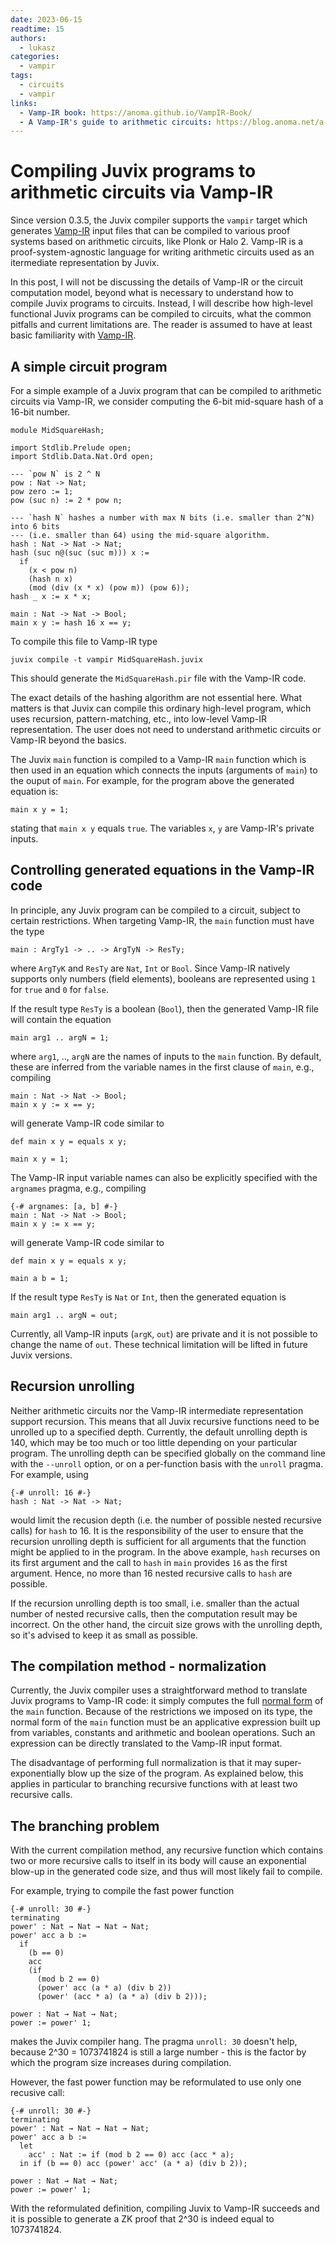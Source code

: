 ```yaml
---
date: 2023-06-15
readtime: 15
authors:
  - lukasz
categories:
  - vampir
tags:
  - circuits
  - vampir
links:
  - Vamp-IR book: https://anoma.github.io/VampIR-Book/
  - A Vamp-IR's guide to arithmetic circuits: https://blog.anoma.net/a-vamp-irs-guide-to-arithmetic-circuits-and-perfectly-boiled-eggs/
---
```


# Compiling Juvix programs to arithmetic circuits via Vamp-IR

Since version 0.3.5, the Juvix compiler supports the `vampir` target which generates [Vamp-IR][vampir-book] input files that can be compiled to various proof systems based on arithmetic circuits, like Plonk or Halo 2. Vamp-IR is a proof-system-agnostic language for writing arithmetic circuits used as an itermediate representation by Juvix.

In this post, I will not be discussing the details of Vamp-IR or the circuit computation model, beyond what is necessary to understand how to compile Juvix programs to circuits. Instead, I will describe how high-level functional Juvix programs can be compiled to circuits, what the common pitfalls and current limitations are. The reader is assumed to have at least basic familiarity with [Vamp-IR][vampir-book].

## A simple circuit program

For a simple example of a Juvix program that can be compiled to arithmetic circuits via Vamp-IR, we consider computing the 6-bit mid-square hash of a 16-bit number.

```juvix
module MidSquareHash;

import Stdlib.Prelude open;
import Stdlib.Data.Nat.Ord open;

--- `pow N` is 2 ^ N
pow : Nat -> Nat;
pow zero := 1;
pow (suc n) := 2 * pow n;

--- `hash N` hashes a number with max N bits (i.e. smaller than 2^N) into 6 bits
--- (i.e. smaller than 64) using the mid-square algorithm.
hash : Nat -> Nat -> Nat;
hash (suc n@(suc (suc m))) x :=
  if
    (x < pow n)
    (hash n x)
    (mod (div (x * x) (pow m)) (pow 6));
hash _ x := x * x;

main : Nat -> Nat -> Bool;
main x y := hash 16 x == y;
```

To compile this file to Vamp-IR type

```
juvix compile -t vampir MidSquareHash.juvix
```

This should generate the `MidSquareHash.pir` file with the Vamp-IR code.

The exact details of the hashing algorithm are not essential here. What matters is that Juvix can compile this ordinary high-level program, which uses recursion, pattern-matching, etc., into low-level Vamp-IR representation. The user does not need to understand arithmetic circuits or Vamp-IR beyond the basics.

The Juvix `main` function is compiled to a Vamp-IR `main` function which is then used in an equation which connects the inputs (arguments of `main`) to the ouput of `main`. For example, for the program above the generated equation is:

```
main x y = 1;
```

stating that `main x y` equals `true`. The variables `x`, `y` are Vamp-IR's private inputs.

## Controlling generated equations in the Vamp-IR code

In principle, any Juvix program can be compiled to a circuit, subject to certain restrictions. When targeting Vamp-IR, the `main` function must have the type

```juvix
main : ArgTy1 -> .. -> ArgTyN -> ResTy;
```

where `ArgTyK` and `ResTy` are `Nat`, `Int` or `Bool`. Since Vamp-IR natively supports only numbers (field elements), booleans are represented using `1` for `true` and `0` for `false`.

If the result type `ResTy` is a boolean (`Bool`), then the generated Vamp-IR file will contain the equation

```
main arg1 .. argN = 1;
```

where `arg1`, .., `argN` are the names of inputs to the `main` function. By default, these are inferred from the variable names in the first clause of `main`, e.g., compiling

```juvix
main : Nat -> Nat -> Bool;
main x y := x == y;
```

will generate Vamp-IR code similar to

```
def main x y = equals x y;

main x y = 1;
```

The Vamp-IR input variable names can also be explicitly specified with the `argnames` pragma, e.g., compiling

```juvix
{-# argnames: [a, b] #-}
main : Nat -> Nat -> Bool;
main x y := x == y;
```

will generate Vamp-IR code similar to

```
def main x y = equals x y;

main a b = 1;
```

If the result type `ResTy` is `Nat` or `Int`, then the generated equation is

```
main arg1 .. argN = out;
```

Currently, all Vamp-IR inputs (`argK`, `out`) are private and it is not possible to change the name of `out`. These technical limitation will be lifted in future Juvix versions.

## Recursion unrolling

Neither arithmetic circuits nor the Vamp-IR intermediate representation support recursion. This means that all Juvix recursive functions need to be unrolled up to a specified depth. Currently, the default unrolling depth is 140, which may be too much or too little depending on your particular program. The unrolling depth can be specified globally on the command line with the `--unroll` option, or on a per-function basis with the `unroll` pragma. For example, using

```juvix
{-# unroll: 16 #-}
hash : Nat -> Nat -> Nat;
```

would limit the recusion depth (i.e. the number of possible nested recursive calls) for `hash` to 16. It is the responsibility of the user to ensure that the recursion unrolling depth is sufficient for all arguments that the function might be applied to in the program. In the above example, `hash` recurses on its first argument and the call to `hash` in `main` provides `16` as the first argument. Hence, no more than 16 nested recursive calls to `hash` are possible.

If the recursion unrolling depth is too small, i.e. smaller than the actual number of nested recursive calls, then the computation result may be incorrect. On the other hand, the circuit size grows with the unrolling depth, so it's advised to keep it as small as possible.

## The compilation method - normalization

Currently, the Juvix compiler uses a straightforward method to translate Juvix programs to Vamp-IR code: it simply computes the full [normal form](normal-form) of the `main` function. Because of the restrictions we imposed on its type, the normal form of the `main` function must be an applicative expression built up from variables, constants and arithmetic and boolean operations. Such an expression can be directly translated to the Vamp-IR input format.

The disadvantage of performing full normalization is that it may super-exponentially blow up the size of the program. As explained below, this applies in particular to branching recursive functions with at least two recursive calls.

## The branching problem

With the current compilation method, any recursive function which contains two or more recursive calls to itself in its body will cause an exponential blow-up in the generated code size, and thus will most likely fail to compile.

For example, trying to compile the fast power function

```juvix
{-# unroll: 30 #-}
terminating
power' : Nat → Nat → Nat → Nat;
power' acc a b :=
  if
    (b == 0)
    acc
    (if
      (mod b 2 == 0)
      (power' acc (a * a) (div b 2))
      (power' (acc * a) (a * a) (div b 2)));

power : Nat → Nat → Nat;
power := power' 1;
```

makes the Juvix compiler hang. The pragma `unroll: 30` doesn't help, because 2^30 = 1073741824 is still a large number - this is the factor by which the program size increases during compilation.

However, the fast power function may be reformulated to use only one recusive call:

```juvix
{-# unroll: 30 #-}
terminating
power' : Nat → Nat → Nat → Nat;
power' acc a b :=
  let
    acc' : Nat := if (mod b 2 == 0) acc (acc * a);
  in if (b == 0) acc (power' acc' (a * a) (div b 2));

power : Nat → Nat → Nat;
power := power' 1;
```

With the reformulated definition, compiling Juvix to Vamp-IR succeeds and it is possible to generate a ZK proof that 2^30 is indeed equal to 1073741824.

[vampir-book]: https://anoma.github.io/VampIR-Book/
[normal-form]: https://en.wikipedia.org/wiki/Beta_normal_form
